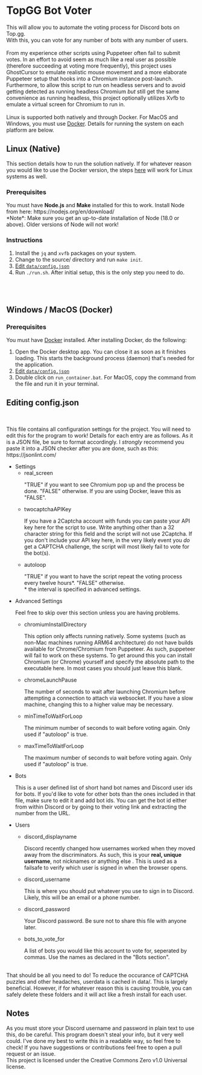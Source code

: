 <h1>TopGG Bot Voter</h1>

This will allow you to automate the voting process for Discord bots on Top.gg.<br>
With this, you can vote for any number of bots with any number of users. <br><br>
From my experience other scripts using Puppeteer often fail to submit votes. In an effort to avoid seem as much like a real user as possible (therefore succeeding at voting more frequently), this project uses GhostCursor to emulate realistic mouse movement and a more elaborate Puppeteer setup that hooks into a Chromium instance post-launch. Furthermore, to allow this script to run on headless servers and to avoid getting detected as running headless Chromium <i>but</i> still get the same convenience as running headless, this project optionally utilizes Xvfb to emulate a virtual screen for Chromium to run in.<br><br>
Linux is supported both natively and through Docker. For MacOS and Windows, you must use <a href="https://docs.docker.com/desktop/" target="_blank">Docker</a>. Details for running the system on each platform are below.

<h2 id="LinuxInstallInstructions">Linux (Native)</h2>
This section details how to run the solution natively. If for whatever reason you would like to use the Docker version, the steps <a href="#WindowsInstallInstructions">here</a> will work for Linux systems as well.
<h3>Prerequisites</h3>
You must have <b>Node.js</b> and <b>Make</b> installed for this to work. 
Install Node from here:
https://nodejs.org/en/download/ <br>
*Note*: Make sure you get an up-to-date installation of Node (18.0 or above). Older versions of Node will not work!
<br>
<h3>Instructions</h3>
<ol>
<li>Install the <code>jq</code> and <code>xvfb</code> packages on your system.</li>
<li>Change to the source/ directory and run <code>make init</code>.</li>
<li><a href="#configjson">Edit <code>data/config.json</code></a></li>
<li>Run <code>./run.sh</code>. After initial setup, this is the only step you need to do.</li>
</ol>
<br>
<br>
<h2 id="WindowsInstallInstructions">Windows / MacOS (Docker)</h2>
<h3>Prerequisites</h3>
You must have <a href="https://docs.docker.com/desktop/" target="_blank">Docker</a> installed.
After installing Docker, do the following:

<ol>
<li>Open the Docker desktop app. You can close it as soon as it finishes loading. This starts the background process (daemon) that's needed for the application.</li>
<li><a href="#configjson">Edit <code>data/config.json</code></a></li>
<li>Double click on <code>run_container.bat</code>. For MacOS, copy the command from the file and run it in your terminal.</li>
</ol>

<h2 id="configjson">Editing config.json</h2><br>
<p>This file contains all configuration settings for the project. You will need to edit this for the program to work! Details for each entry are as follows. As it is a JSON file, be sure to format accordingly. I <i>strongly</i> recommend you paste it into a JSON checker after you are done, such as this: https://jsonlint.com/</p>
<ul>
  <li>Settings
    <ul>
    <li>real_screen</li>
    <p>"TRUE" if you want to see Chromium pop up and the process be done. "FALSE" otherwise. If you are using Docker, leave this as "FALSE".</p>
    <li>twocaptchaAPIKey</li>
    <p>If you have a 2Captcha account with funds you can paste your API key here for the script to use. Write anything other than a 32 character string for this field and the script will not use 2Captcha. If you don't include your API key here, in the very likely event you <i>do</i> get a CAPTCHA challenge, the script will most likely fail to vote for the bot(s).</p>
    <li>autoloop</li>
    <p>"TRUE" if you want to have the script repeat the voting process every twelve hours*. "FALSE" otherwise. <br>* the interval is specified in advanced settings.</p>
    </ul>
  </li>
  <li>Advanced Settings<br><p>Feel free to skip over this section unless you are having problems.</p>
    <ul>
    <li>chromiumInstallDirectory</li>
    <p>This option only affects running natively. Some systems (such as non-Mac machines running ARM64 architecture) do not have builds available for Chrome/Chromium from Puppeteer. As such, puppeteer will fail to work on these systems. To get around this you can install Chromium (or Chrome) yourself and specify the absolute path to the executable here. In most cases you should just leave this blank.</p>
    <li>chromeLaunchPause</li>
    <p>The number of seconds to wait after launching Chromium before attempting a connection to attach via websocket. If you have a slow machine, changing this to a higher value may be necessary.</p>
    <li>minTimeToWaitForLoop</li>
    <p>The minimum number of seconds to wait before voting again. Only used if "autoloop" is true.</p>
    <li>maxTimeToWaitForLoop</li>
    <p>The maximum number of seconds to wait before voting again. Only used if "autoloop" is true.</p>
    </ul>
  </li>
  <li>Bots<br><p>This is a user defined list of short hand bot names and Discord user ids for bots. If you'd like to vote for other bots than the ones included in that file, make sure to edit it and add bot ids. You can get the bot id either from within Discord or by going to their voting link and extracting the number from the URL.</p>
  </li>
  <li>Users<br><p></p>
    <ul>
    <li>discord_displayname</li>
    <p>Discord recently changed how usernames worked when they moved away from the discriminators. As such, this is your <b>real, unique username</b>, not nicknames or anything else . This is used as a failsafe to verify which user is signed in when the browser opens.</p>
    <li>discord_username</li>
    <p>This is where you should put whatever you use to sign in to Discord. Likely, this will be an email or a phone number.</p>
    <li>discord_password</li>
    <p>Your Discord password. Be sure not to share this file with anyone later.</p>
    <li>bots_to_vote_for</li>
    <p>A list of bots you would like this account to vote for, seperated by commas. Use the names as declared in the "Bots section".</p>
    </ul>
</ul>


<br>
That should be all you need to do! To reduce the occurance of CAPTCHA puzzles and other headaches, userdata is cached in data/. This is largely beneficial. However, if for whatever reason this is causing trouble, you can safely delete these folders and it will act like a fresh install for each user.<br>

<h2>Notes</h2>
As you must store your Discord username and password in plain text to use this, do be careful. This program doesn't steal your info, but it very well could. I've done my best to write this in a readable way, so feel free to check! If you have suggestions or contributions feel free to open a pull request or an issue.<br>
This project is licensed under the Creative Commons Zero v1.0 Universal license.
